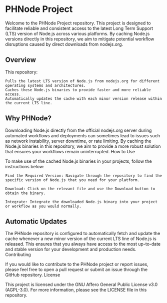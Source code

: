 # PHNode Project

Welcome to the PHNode Project repository. This project is designed to facilitate reliable and consistent access to the latest Long Term Support (LTS) version of Node.js across various platforms. By caching Node.js versions directly in this repository, we aim to mitigate potential workflow disruptions caused by direct downloads from nodejs.org.

## Overview

 This repository:

    Pulls the latest LTS version of Node.js from nodejs.org for different operating systems and architectures.
    Caches these Node.js binaries to provide faster and more reliable access.
    Automatically updates the cache with each minor version release within the current LTS line.

## Why PHNode?

Downloading Node.js directly from the official nodejs.org server during automated workflows and deployments can sometimes lead to issues such as network instability, server downtime, or rate limiting. By caching the Node.js binaries in this repository, we aim to provide a more robust solution that ensures your workflows remain uninterrupted.
How to Use

To make use of the cached Node.js binaries in your projects, follow the instructions below:

    Find the Required Version: Navigate through the repository to find the specific version of Node.js that you need for your platform.

    Download: Click on the relevant file and use the Download button to obtain the binary.

    Integrate: Integrate the downloaded Node.js binary into your project or workflow as you would normally.

## Automatic Updates

The PHNode repository is configured to automatically fetch and update the cache whenever a new minor version of the current LTS line of Node.js is released. This ensures that you always have access to the most up-to-date and stable version for your development and production needs.
Contributing

If you would like to contribute to the PHNode project or report issues, please feel free to open a pull request or submit an issue through the GitHub repository.
License

This project is licensed under the GNU Affero General Public License v3.0 (AGPL-3.0). For more information, please see the LICENSE file in this repository.
